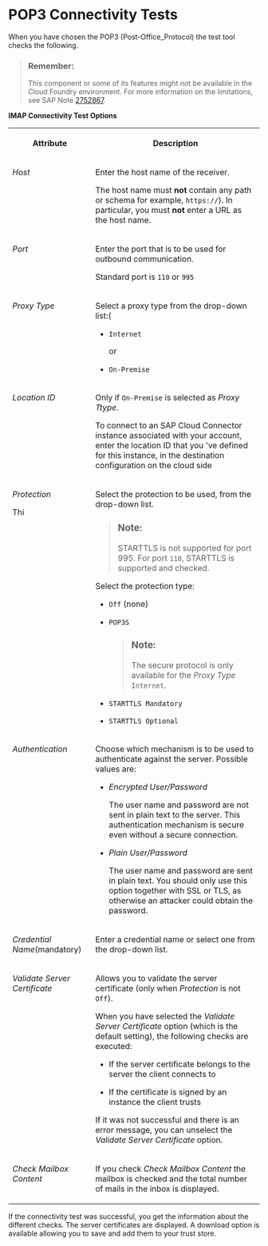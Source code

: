 <!-- loio40eb051fe59d452ca3704750250c6940 -->

# POP3 Connectivity Tests

When you have chosen the POP3 \(Post-Office\_Protocol\) the test tool checks the following.

> ### Remember:  
> This component or some of its features might not be available in the Cloud Foundry environment. For more information on the limitations, see SAP Note [2752867](https://me.sap.com/notes/2752867).

**IMAP Connectivity Test Options**


<table>
<tr>
<th valign="top">

Attribute



</th>
<th valign="top">

Description



</th>
</tr>
<tr>
<td valign="top">

*Host* 



</td>
<td valign="top">

Enter the host name of the receiver.

The host name must **not** contain any path or schema for example, `https://`\). In particular, you must **not** enter a URL as the host name.



</td>
</tr>
<tr>
<td valign="top">

*Port* 



</td>
<td valign="top">

Enter the port that is to be used for outbound communication.

Standard port is `110` or `995` 



</td>
</tr>
<tr>
<td valign="top">

*Proxy Type*



</td>
<td valign="top">

Select a proxy type from the drop-down list:\(

-   `Internet` 

    or

-   `On-Premise`



</td>
</tr>
<tr>
<td valign="top">

*Location ID*



</td>
<td valign="top">

Only if `On-Premise` is selected as *Proxy Ttype*.

To connect to an SAP Cloud Connector instance associated with your account, enter the location ID that you 've defined for this instance, in the destination configuration on the cloud side



</td>
</tr>
<tr>
<td valign="top">

*Protection*

Thi



</td>
<td valign="top">

Select the protection to be used, from the drop-down list.

> ### Note:  
> STARTTLS is not supported for port 995. For port `110`, STARTTLS is supported and checked.

Select the protection type:

-   `Off` \(none\)

-   `POP3S`

    > ### Note:  
    > The secure protocol is only available for the *Proxy Type* `Internet`.

-   `STARTTLS Mandatory`
-   `STARTTLS Optional`



</td>
</tr>
<tr>
<td valign="top">

*Authentication* 



</td>
<td valign="top">

Choose which mechanism is to be used to authenticate against the server. Possible values are:

-   *Encrypted User/Password*

    The user name and password are not sent in plain text to the server. This authentication mechanism is secure even without a secure connection.

-   *Plain User/Password*

    The user name and password are sent in plain text. You should only use this option together with SSL or TLS, as otherwise an attacker could obtain the password.




</td>
</tr>
<tr>
<td valign="top">

*Credential Name*\(mandatory\)



</td>
<td valign="top">

Enter a credential name or select one from the drop-down list.



</td>
</tr>
<tr>
<td valign="top">

*Validate Server Certificate* 



</td>
<td valign="top">

Allows you to validate the server certificate \(only when *Protection* is not `Off`\).

When you have selected the *Validate Server Certificate* option \(which is the default setting\), the following checks are executed:

-   If the server certificate belongs to the server the client connects to

-   If the certificate is signed by an instance the client trusts


If it was not successful and there is an error message, you can unselect the *Validate Server Certificate* option.



</td>
</tr>
<tr>
<td valign="top">

*Check Mailbox Content* 



</td>
<td valign="top">

If you check *Check Mailbox Content* the mailbox is checked and the total number of mails in the inbox is displayed.



</td>
</tr>
</table>

If the connectivity test was successful, you get the information about the different checks. The server certificates are displayed. A download option is available allowing you to save and add them to your trust store.


